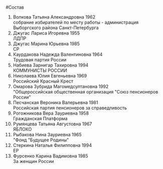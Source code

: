 #Состав
1. Волкова Татьяна Александровна 1962   
    собрание избирателей по месту работы - администрация Выборгского района Санкт-Петербурга
2. Джугас Лариса Игоревна 1955   
    ЛДПР
3. Джугас Марина Юрьевна 1985   
    СР
4. Каурдакова Надежда Валентиновна 1964   
    Трудовая партия России
5. Набиева Зарнигар Тахировна 1994   
    КОММУНИСТЫ РОССИИ
6. Николаева Юлия Евгеньевна 1969   
    Российский Красный Крест
7. Омарова Зубрида Магомедсултановна 1992   
    "Общероссийская общественная организация "Союз пенсионеров России"
8. Песчанская Вероника Валерьевна 1981   
    Российская партия пенсионеров за справедливость
9. Рогожникова Вера Зауриевна 1958   
    Гражданская Платформа
10. Румянцева Татьяна Августовна 1967   
    ЯБЛОКО
11. Рыбакова Нина Зауриевна 1965   
    "Фонд "Будущее Родины"
12. Стеркина Наталья Филипповна 1994   
    ЕР
13. Фурсенко Карина Вадимовна 1985   
    За женщин России
